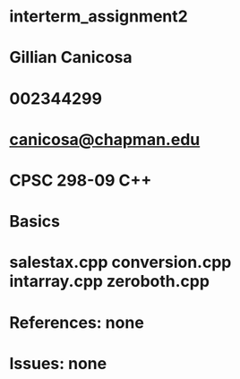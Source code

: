 # interterm_assignment2
# Gillian Canicosa
# 002344299
# canicosa@chapman.edu
# CPSC 298-09 C++
# Basics
# salestax.cpp conversion.cpp intarray.cpp zeroboth.cpp
# References: none
# Issues: none
